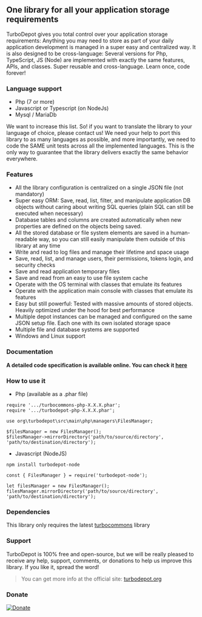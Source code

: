 ## One library for all your application storage requirements

TurboDepot gives you total control over your application storage requirements: Anything you may need to store as part of your daily application development is managed in a super easy and centralized way. It is also designed to be cross-language: Several versions for Php, TypeScript, JS (Node) are implemented with exactly the same features, APIs, and classes. Super reusable and cross-language. Learn once, code forever!

### Language support

- Php (7 or more)
- Javascript or Typescript (on NodeJs)
- Mysql / MariaDb

We want to increase this list. So! if you want to translate the library to your language of choice, please contact us! We need your help to port this library to as many languages as possible, and more importantly, we need to code the SAME unit tests across all the implemented languages. This is the only way to guarantee that the library delivers exactly the same behavior everywhere.

### Features

- All the library configuration is centralized on a single JSON file (not mandatory)
- Super easy ORM: Save, read, list, filter, and manipulate application DB objects without caring about writing SQL queries (plain SQL can still be executed when necessary)
- Database tables and columns are created automatically when new properties are defined on the objects being saved.
- All the stored database or file system elements are saved in a human-readable way, so you can still easily manipulate them outside of this library at any time
- Write and read to log files and manage their lifetime and space usage
- Save, read, list, and manage users, their permissions, tokens login, and security checks
- Save and read application temporary files
- Save and read from an easy to use file system cache
- Operate with the OS terminal with classes that emulate its features
- Operate with the application main console with classes that emulate its features
- Easy but still powerful: Tested with massive amounts of stored objects. Heavily optimized under the hood for best performance
- Multiple depot instances can be managed and configured on the same JSON setup file. Each one with its own isolated storage space
- Multiple file and database systems are supported
- Windows and Linux support

### Documentation

**A detailed code specification is available online. You can check it [here](https://turbodepot.org)**

### How to use it

- Php (available as a .phar file)

```
require '.../turbocommons-php-X.X.X.phar';
require '.../turbodepot-php-X.X.X.phar';

use org\turbodepot\src\main\php\managers\FilesManager;

$filesManager = new FilesManager();
$filesManager->mirrorDirectory('path/to/source/directory', 'path/to/destination/directory');
```

- Javascript (NodeJS)

```
npm install turbodepot-node

const { FilesManager } = require('turbodepot-node');

let filesManager = new FilesManager();
filesManager.mirrorDirectory('path/to/source/directory', 'path/to/destination/directory');
```

### Dependencies

This library only requires the latest [turbocommons](https://turbocommons.org) library

### Support

TurboDepot is 100% free and open-source, but we will be really pleased to receive any help, support, comments, or donations to help us improve this library. If you like it, spread the word!

> You can get more info at the official site: [turbodepot.org](https://turbodepot.org)

### Donate
	
[![Donate](https://turbodepot.org/view/views/home/donate-button.png)](https://www.paypal.com/cgi-bin/webscr?cmd=_donations&business=53MJ6SY66WZZ2&lc=ES&item_name=TurboDepot&no_note=0&cn=A%c3%b1adir%20instrucciones%20especiales%20para%20el%20vendedor%3a&no_shipping=2&currency_code=EUR&bn=PP%2dDonationsBF%3abtn_donateCC_LG%2egif%3aNonHosted)
